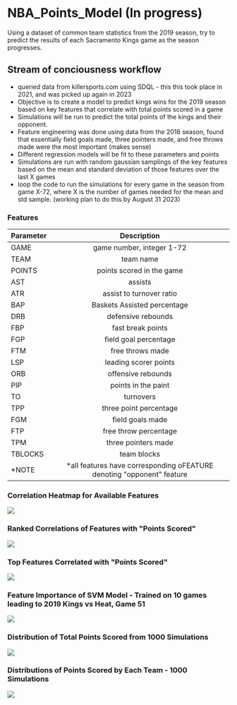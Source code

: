 # NBA_Points_Model (In progress)
Using a dataset of common team statistics from the 2019 season, try to predict the results of each Sacramento Kings game as the season progresses.

## Stream of conciousness workflow
- queried data from killersports.com using SDQL - this this took place in 2021, and was picked up again in 2023
- Objective is to create a model to predict kings wins for the 2019 season based on key features that correlate with total points scored in a game
- Simulations will be run to predict the total points of the kings and their opponent.
- Feature engineering was done using data from the 2018 season, found that essentially field goals made, three pointers made, and free throws made were the most important (makes sense)
- Different regression models will be fit to these parameters and points
- Simulations are run with random gaussian samplings of the key features based on the mean and standard deviation of those features over the last X games
- loop the code to run the simulations for every game in the season from game X-72, where X is the number of games needed for the mean and std sample. (working plan to do this by August 31 2023)

### Features
| Parameter | Description |
|:------------|:--------------:|
| GAME |  game number, integer 1-72  |
| TEAM |  team name  |
| POINTS |  points scored in the game  |
| AST |  assists  |
| ATR |  assist to turnover ratio  |
| BAP |  Baskets Assisted percentage  |
| DRB |  defensive rebounds  |
| FBP |  fast break points  |
| FGP |  field goal percentage  |
| FTM |  free throws made  |
| LSP |  leading scorer points  |
| ORB |  offensive rebounds  |
| PIP |  points in the paint  |
| TO |  turnovers  |
| TPP |  three point percentage  |
| FGM |  field goals made  |
| FTP |  free throw percentage  |
| TPM |  three pointers made  |
| TBLOCKS |  team blocks  |
| *NOTE |  *all features have corresponding oFEATURE denoting "opponent" feature |

### Correlation Heatmap for Available Features
![](https://github.com/ebrodbeck/NBA_Points_Model/blob/main/Correlation%20Heatmap.png)
### Ranked Correlations of Features with "Points Scored"
![](https://github.com/ebrodbeck/NBA_Points_Model/blob/main/Correlation%20with%20Points%20-%20All%20NBA%20Data.png)
### Top Features Correlated with "Points Scored"
![](https://github.com/ebrodbeck/NBA_Points_Model/blob/main/Significant%20Features%20to%20Points%20Scored.png)
### Feature Importance of SVM Model - Trained on 10 games leading to 2019 Kings vs Heat, Game 51
![](https://github.com/ebrodbeck/NBA_Points_Model/blob/main/Feature%20importance%20-%20arbitraty%20team%202%20vs%20Kings.png)
### Distribution of Total Points Scored from 1000 Simulations
![](https://github.com/ebrodbeck/NBA_Points_Model/blob/main/Arbitrary%20Game%20-%20Total%20Points%20Distribution.png)
### Distributions of Points Scored by Each Team - 1000 Simulations
![](https://github.com/ebrodbeck/NBA_Points_Model/blob/main/Arbitrary%20Game%20-%20Team%20Points%20Distribution.png)
